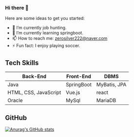### Hi there 👋

<!-- ![header](https://capsule-render.vercel.app/api?type=slice&color=auto&text=I%20am%20youngeun%20suh!) -->

Here are some ideas to get you started:

- 🔭 I’m currently job hunting.
- 🌱 I’m currently learning springboot.
- 📫 How to reach me: zerosilver222@naver.com
- ⚡ Fun fact: I enjoy playing soccer.

## Tech Skills
<table>
<thead>
  <tr>
    <th>Back-End</th>
    <th>Front-End</th>
    <th>DBMS</th>
  </tr>
</thead>
<tbody>
  <tr>
    <td>Java</td>
    <td>SpringBoot</td>
    <td>MyBatis, JPA</td>
  </tr>
  <tr>
    <td>HTML, CSS, JavaScript</td>
    <td>Vue.js</td>
    <td>react</td>
  </tr>
  <tr>
    <td>Oracle</td>
    <td>MySql</td>
    <td>MariaDB</td>
  </tr>
</tbody>
</table>

## GitHub
[![Anurag's GitHub stats](https://github-readme-stats.vercel.app/api?username=YOUNGEUN100)](https://github.com/YOUNGEUN100/github-readme-stats)
















